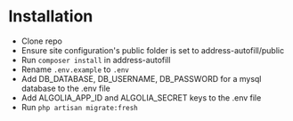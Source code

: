 <h1>Installation</h1>
<ul>
<li>Clone repo</li>
<li>Ensure site configuration's public folder is set to address-autofill/public</li>
<li>Run <code>composer install</code> in address-autofill</li>
<li>Rename <code>.env.example</code> to <code>.env</code></li>
<li>Add DB_DATABASE, DB_USERNAME, DB_PASSWORD for a mysql database to the .env file</li>
<li>Add ALGOLIA_APP_ID and ALGOLIA_SECRET keys to the .env file</li>
<li>Run <code>php artisan migrate:fresh</code></li>
</ul>
